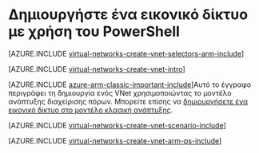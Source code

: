 <properties
   pageTitle="Δημιουργήστε ένα εικονικό δίκτυο με χρήση του PowerShell στο ARM | Microsoft Azure"
   description="Μάθετε πώς μπορείτε να δημιουργήσετε ένα εικονικό δίκτυο με χρήση του PowerShell στο ARM | Διαχείριση πόρων."
   services="virtual-network"
   documentationCenter=""
   authors="jimdial"
   manager="carmonm"
   editor=""
   tags="azure-resource-manager"/>

<tags
   ms.service="virtual-network"
   ms.devlang="na"
   ms.topic="hero-article"
   ms.tgt_pltfrm="na"
   ms.workload="infrastructure-services"
   ms.date="03/15/2016"
   ms.author="jdial"/>

# <a name="create-a-virtual-network-by-using-powershell"></a>Δημιουργήστε ένα εικονικό δίκτυο με χρήση του PowerShell

[AZURE.INCLUDE [virtual-networks-create-vnet-selectors-arm-include](../../includes/virtual-networks-create-vnet-selectors-arm-include.md)]

[AZURE.INCLUDE [virtual-networks-create-vnet-intro](../../includes/virtual-networks-create-vnet-intro-include.md)]

[AZURE.INCLUDE [azure-arm-classic-important-include](../../includes/azure-arm-classic-important-include.md)]Αυτό το έγγραφο περιγράφει τη δημιουργία ενός VNet χρησιμοποιώντας το μοντέλο ανάπτυξης διαχείρισης πόρων. Μπορείτε επίσης να [δημιουργήσετε ένα εικονικό δίκτυο στο μοντέλο κλασική ανάπτυξης](virtual-networks-create-vnet-classic-netcfg-ps.md).

[AZURE.INCLUDE [virtual-networks-create-vnet-scenario-include](../../includes/virtual-networks-create-vnet-scenario-include.md)]

[AZURE.INCLUDE [virtual-networks-create-vnet-arm-ps-include](../../includes/virtual-networks-create-vnet-arm-ps-include.md)]
